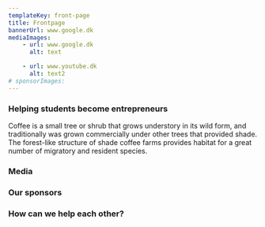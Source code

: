```yaml
---
templateKey: front-page
title: Frontpage
bannerUrl: www.google.dk
mediaImages:
    - url: www.google.dk
      alt: text

    - url: www.youtube.dk
      alt: text2
# sponsorImages:
---
```

### Helping students become entrepreneurs

Coffee is a small tree or shrub that grows  understory in its wild form, and traditionally was grown commercially under other trees that provided shade. The forest-like structure of shade coffee farms provides habitat for a great number of migratory and resident species.

### Media

### Our sponsors

### How can we help each other?